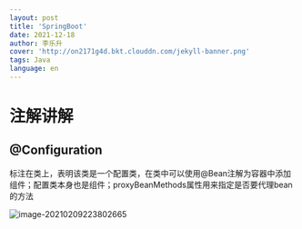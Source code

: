 ```yaml
---
layout: post
title: 'SpringBoot'
date: 2021-12-18
author: 李乐升
cover: 'http://on2171g4d.bkt.clouddn.com/jekyll-banner.png'
tags: Java
language: en
---
```

# 注解讲解

## @Configuration

标注在类上，表明该类是一个配置类，在类中可以使用@Bean注解为容器中添加组件；配置类本身也是组件；proxyBeanMethods属性用来指定是否要代理bean的方法

![image-20210209223802665](C:\Users\asus\AppData\Roaming\Typora\typora-user-images\image-20210209223802665.png)